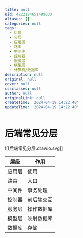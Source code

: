 ```yaml
---
title: null
uid: 4222124651489603
aliases: []
categories: null
tags:
  - 后端
  - 分层
  - 应用层
  - 路由
  - 中间件
  - 控制器
  - 服务层
  - 模型层
  - 计算机/数据库
description: null
original: null
cover: null
cssclasses: null
author: null
originalLink: null
createTime: '2024-04-19 14:22:40'
updateTime: '2024-04-19 14:22:40'
---
```


# 后端常见分层

![[后端常见分层.drawio.svg]]

| 层级   | 作用 |
| ------ | ---- |
| 应用层 |  使用    |
| 路由   |  入口    |
| 中间件 | 事务处理     |
| 控制器 |   前后端交互   |
| 服务层 |  操作数据库    |
| 模型层 |  映射数据库    |
| 数据库 |   存储   |
